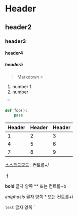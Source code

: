 # Header	#

## header2	##

### header3	###

#### header4	####

##### header5	#####

> Markdown	>



1. number	1.
2. number



​	```

```python
def foo():
	pass
```





| Header | Header | Header |
| ------ | ------ | ------ |
| 1      | 2      | 3      |
| 4      | 5      | 6      |
| 7      | 8      | 9      |



소스코드모드 : 컨트롤+/ 

ㅓ

**bold**  글자 양쪽 ** 또는 컨트롤+b

*emphasis*	글자 양쪽 * 또는 컨트롤+i

`test`	글자 양쪽 ` 



 